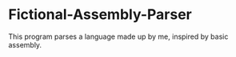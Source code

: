 # Fictional-Assembly-Parser
 This program parses a language made up by me, inspired by basic assembly.
